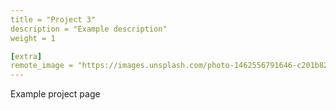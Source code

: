```yaml
---
title = "Project 3"
description = "Example description"
weight = 1

[extra]
remote_image = "https://images.unsplash.com/photo-1462556791646-c201b8241a94?ixlib=rb-4.0.3&ixid=MnwxMjA3fDB8MHxwaG90by1wYWdlfHx8fGVufDB8fHx8&auto=format&fit=crop&w=1465&q=80"
---
```


Example project page